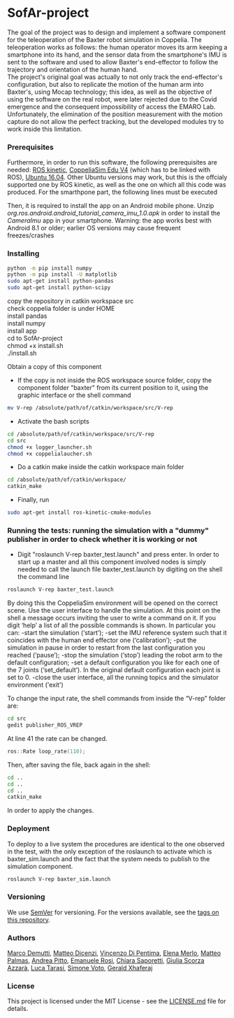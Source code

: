 # SofAr-project
The goal of the project was to design and implement a software component for the teleoperation of the Baxter robot simulation in Coppelia. The teleoperation works as follows: the human operator moves its arm keeping a smartphone into its hand, and the sensor data from the smartphone's IMU is sent to the software and used to allow Baxter's end-effector to follow the trajectory and orientation of the human hand.  
The project's original goal was actually to not only track the end-effector's configuration, but also to replicate the motion of the human arm into Baxter's, using Mocap technology; this idea, as well as the objective of using the software on the real robot, were later rejected due to the Covid emergence and the consequent impossibility of access the EMARO Lab.  
Unfortunately, the elimination of the position measurement with the motion capture do not allow the perfect tracking, but the developed modules try to work inside this limitation.  

### Prerequisites

Furthermore, in order to run this software, the following prerequisites are needed:
[ROS kinetic](http://wiki.ros.org/kinetic/Installation/Ubuntu), [CoppeliaSim Edu V4](https://www.coppeliarobotics.com/helpFiles/en/ros1Tutorial.htm) (which has to be linked with ROS), [Ubuntu 16.04](https://releases.ubuntu.com/16.04/).
Other Ubuntu versions may work, but this is the offcialy supported one by ROS kinetic, as well as the one on which all this code was produced.
For the smarthpone part, the following lines must be executed



Then, it is required to install the app on an Android mobile phone. Unzip *org.ros.android.android_tutorial_camera_imu_1.0.apk* in order to install the *CameraImu* app in your smartphone. Warning: the app works best with Android 8.1 or older; earlier OS versions may cause frequent freezes/crashes

### Installing

```sh
python -m pip install numpy
python -m pip install -U matplotlib
sudo apt-get install python-pandas
sudo apt-get install python-scipy
```


copy the repository in catkin workspace src  
check coppelia folder is under HOME  
install pandas  
install numpy  
install app  
cd to SofAr-project  
chmod +x install.sh  
./install.sh  

Obtain a copy of this component 
- If the copy is not inside the ROS workspace source folder, copy the component folder "baxter" from its current position to it, using the graphic interface or the shell command

```sh
mv V-rep /absolute/path/of/catkin/workspace/src/V-rep
```
- Activate the bash scripts

```sh
cd /absolute/path/of/catkin/workspace/src/V-rep
cd src
chmod +x logger_launcher.sh
chmod +x coppelialaucher.sh
```

- Do a catkin make inside the catkin workspace main folder

```sh
cd /absolute/path/of/catkin/workspace/
catkin_make
```
- Finally, run

```sh
sudo apt-get install ros-kinetic-cmake-modules
```


### Running the tests: running the simulation with a "dummy" publisher in order to check whether it is working or not

- Digit "roslaunch V-rep baxter_test.launch" and press enter.
In order to start up a master and all this component involved nodes is simply needed to call the launch file baxter_test.launch by digiting on the shell the command line

```sh
roslaunch V-rep baxter_test.launch
```

By doing this the CoppeliaSim environment will be opened on the correct scene.
Use the user interface to handle the simulation. At this point on the shell a message occurs inviting the user to write a command on it. If you digit ‘help’ a list of all the possible commands is shown. In particular you can:
	-start the simulation (‘start’);
	-set the IMU reference system such that it coincides with the human end effector one (‘calibration’);
	-put the simulation in pause in order to restart from the last configuration you reached (‘pause’);
	-stop the simulation (‘stop’) leading the robot arm to the default configuration;
	-set a default configuration you like for each one of the 7 joints (‘set_default’). In the original default configuration each joint 		 is set to 0.
	-close the user interface, all the running topics and the simulator environment ('exit')

To change the input rate, the shell commands from inside the “V-rep” folder are:


```sh
cd src
gedit publisher_ROS_VREP
```

At line 41 the rate can be changed.

```cpp
ros::Rate loop_rate(110);
```

Then, after saving the file, back again in the shell:

```sh
cd ..
cd ..
cd ..
catkin_make
```

In order to apply the changes.


### Deployment

To deploy to a live system the procedures are identical to the one observed in the test, with the only exception of the roslaunch to activate which is baxter_sim.launch and the fact that the system needs to publish to the simulation component.

```sh
roslaunch V-rep baxter_sim.launch
```


### Versioning

We use [SemVer](http://semver.org/) for versioning. For the versions available, see the [tags on this repository](https://github.com/your/project/tags). 


### Authors

[Marco Demutti](https://github.com/marcodemutti), [Matteo Dicenzi](https://github.com/mattedicenzi), [Vincenzo Di Pentima](https://github.com/VinDp), [Elena Merlo](https://github.com/RobElena), [Matteo Palmas](https://github.com/Matt98x), [Andrea Pitto](https://github.com/andreabradpitto), [Emanuele Rosi](https://github.com/emanuelericcardo), [Chiara Saporetti](https://github.com/ChiaraSapo), [Giulia Scorza Azzarà](https://github.com/Giulia24091997), [Luca Tarasi](https://github.com/LucaTars), [Simone Voto](https://github.com/Cavalletta98), [Gerald Xhaferaj](https://github.com/Geraldone)


### License

This project is licensed under the MIT License - see the [LICENSE.md](LICENSE.md) file for details.
